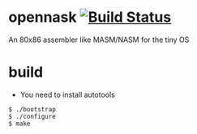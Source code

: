 # opennask [![Build Status](https://travis-ci.org/Hiroyuki-Nagata/opennask.svg?branch=master)](https://travis-ci.org/Hiroyuki-Nagata/opennask)
An 80x86 assembler like MASM/NASM for the tiny OS

# build
* You need to install autotools
```
$ ./bootstrap
$ ./configure
$ make
```
